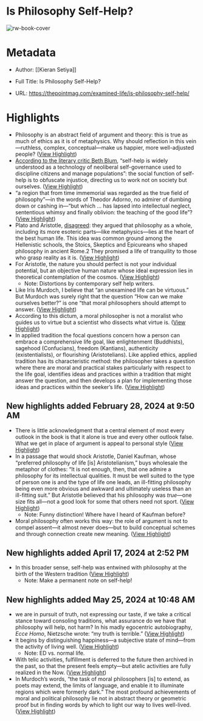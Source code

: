 # Is Philosophy Self-Help?

![rw-book-cover](https://thepointmag.com/wp-content/uploads/2024/02/BOETHIUS_AND_PHILOSOPHY-light.jpg)

# Metadata
- Author: [[Kieran Setiya]]
- Full Title: Is Philosophy Self-Help?

- URL: https://thepointmag.com/examined-life/is-philosophy-self-help/

# Highlights
- Philosophy is an abstract field of argument and theory: this is true as much of ethics as it is of metaphysics. Why should reflection in this vein—ruthless, complex, conceptual—make us happier, more well-adjusted people? ([View Highlight](https://read.readwise.io/read/01hqq6mnkjkn93965dbj5k7cx1))
- [According to the literary critic Beth Blum](https://www.cambridge.org/core/journals/pmla/article/abs/selfhelp-hermeneutic-its-global-history-and-literary-future/CBB376E643124A18E54789A409BFB961), “self-help is widely understood as a technology of neoliberal self-governance used to discipline citizens and manage populations”: the social function of self-help is to obfuscate injustice, directing us to work not on society but ourselves. ([View Highlight](https://read.readwise.io/read/01hqq6pqxeqpetgdnf41rd6e7x))
- “a region that from time immemorial was regarded as the true field of philosophy”—in the words of Theodor Adorno, no admirer of dumbing down or cashing in—“but which … has lapsed into intellectual neglect, sententious whimsy and finally oblivion: the teaching of the good life”? ([View Highlight](https://read.readwise.io/read/01hqq6r1k6qm472gwatpkmhxzb))
- Plato and Aristotle, [disagreed](https://www.theatlantic.com/books/archive/2023/06/western-philosophy-plato-athens-diogenes-cynic-books/674368/): they argued that philosophy as a whole, including its more esoteric parts—like metaphysics—lies at the heart of the best human life. This idea was common ground among the Hellenistic schools, the Stoics, Skeptics and Epicureans who shaped philosophy in ancient Rome.2 They promised a life of tranquility to those who grasp reality as it is. ([View Highlight](https://read.readwise.io/read/01hqq6sngbng3ezq5k7awtrber))
- For Aristotle, the nature you should perfect is not your individual potential, but an objective human nature whose ideal expression lies in theoretical contemplation of the cosmos. ([View Highlight](https://read.readwise.io/read/01hqq6tk8w6ybjxchyajshvrf0))
    - Note: Distortions by contemporary self help writers.
- Like Iris Murdoch, I believe that “an unexamined life can be virtuous.” But Murdoch was surely right that the question “How can we make ourselves better?” is one “that moral philosophers should attempt to answer. ([View Highlight](https://read.readwise.io/read/01hqq6vjnnvkn4z7q4an4bnsef))
- According to this dictum, a moral philosopher is not a moralist who guides us to virtue but a scientist who dissects what virtue is. ([View Highlight](https://read.readwise.io/read/01hqq6z0628w778cwhe9jmk7hy))
- In applied tradition the focal questions concern how a person can embrace a comprehensive life goal, like enlightenment (Buddhists), sagehood (Confucians), freedom (Kantians), authenticity (existentialists), or flourishing (Aristotelians). Like applied ethics, applied tradition has its characteristic method: the philosopher takes a question where there are moral and practical stakes particularly with respect to the life goal, identifies ideas and practices within a tradition that might answer the question, and then develops a plan for implementing those ideas and practices within the seeker’s life. ([View Highlight](https://read.readwise.io/read/01hqq71a82gr0sa3czmzbm6e7s))
## New highlights added February 28, 2024 at 9:50 AM
- There is little acknowledgment that a central element of most every outlook in the book is that it alone is true and every other outlook false. What we get in place of argument is appeal to personal style ([View Highlight](https://read.readwise.io/read/01hqq77mw05dp6gb3cjkg7zyrs))
- In a passage that would shock Aristotle, Daniel Kaufman, whose “preferred philosophy of life [is] Aristotelianism,” buys wholesale the metaphor of clothes: “It is not enough, then, that one admire a philosophy for its intellectual qualities. It must be well suited to the type of person one is and the type of life one leads, an ill-fitting philosophy being even more obvious and awkward and ultimately useless than an ill-fitting suit.” But Aristotle believed that his philosophy was *true*—one size fits all—not a good look for some that others need not sport. ([View Highlight](https://read.readwise.io/read/01hqq75dj56caetj1es78t72ta))
    - Note: Funny distinction! Where have I heard of Kaufman before?
- Moral philosophy often works this way: the role of argument is not to compel assent—it almost never does—but to build conceptual schemes and through connection create new meaning. ([View Highlight](https://read.readwise.io/read/01hqq7s3nh1bm9v31hndjmrk14))
## New highlights added April 17, 2024 at 2:52 PM
- In this broader sense, self-help was entwined with philosophy at the birth of the Western tradition ([View Highlight](https://read.readwise.io/read/01hv8nsmrqzthmgwevaq7sghe6))
    - Note: Make a permanent note on self-help!
## New highlights added May 25, 2024 at 10:48 AM
- we are in pursuit of truth, not expressing our taste, if we take a critical stance toward consoling traditions, what assurance do we have that philosophy will help, not harm? In his madly egocentric autobiography, *Ecce Homo*, Nietzsche wrote: “my truth is terrible.” ([View Highlight](https://read.readwise.io/read/01hyfrm1kc6559s49nnr6ksvew))
- It begins by distinguishing happiness—a subjective state of mind—from the activity of living well. ([View Highlight](https://read.readwise.io/read/01hyfrnjznar1c93ew3dc7xygm))
    - Note: ED vs. normal life.
- With telic activities, fulfillment is deferred to the future then archived in the past, so that the present feels empty—but atelic activities are fully realized in the Now. ([View Highlight](https://read.readwise.io/read/01hyft3h3kpnyk602mjb205gr2))
- In Murdoch’s words, “the task of moral philosophers [is] to extend, as poets may extend, the limits of language, and enable it to illuminate regions which were formerly dark.”
  The most profound achievements of moral and political philosophy lie not in abstract theory or geometric proof but in finding words by which to light our way to lives well-lived. ([View Highlight](https://read.readwise.io/read/01hyft62y1b5t17c4m2fe3cyrz))
